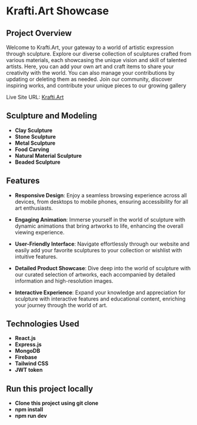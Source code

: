 # Krafti.Art Showcase

## Project Overview
Welcome to Krafti.Art, your gateway to a world of artistic expression through sculpture. Explore our diverse collection of sculptures crafted from various materials, each showcasing the unique vision and skill of talented artists. Here, you can add your own art and craft items to share your creativity with the world. You can also manage your contributions by updating or deleting them as needed. Join our community, discover inspiring works, and contribute your unique pieces to our growing gallery

Live Site URL: [Krafti.Art](https://art-craft-ec106.web.app/)

## Sculpture and Modeling
- **Clay Sculpture**
- **Stone Sculpture**
- **Metal Sculpture**
- **Food Carving**
- **Natural Material Sculpture**
- **Beaded Sculpture**

## Features
- **Responsive Design**: Enjoy a seamless browsing experience across all devices, from desktops to mobile phones, ensuring accessibility for all art enthusiasts.

- **Engaging Animation**: Immerse yourself in the world of sculpture with dynamic animations that bring artworks to life, enhancing the overall viewing experience.

- **User-Friendly Interface**: Navigate effortlessly through our website and easily add your favorite sculptures to your collection or wishlist with intuitive features.

- **Detailed Product Showcase**: Dive deep into the world of sculpture with our curated selection of artworks, each accompanied by detailed information and high-resolution images.

- **Interactive Experience**: Expand your knowledge and appreciation for sculpture with interactive features and educational content, enriching your journey through the world of art.


## Technologies Used

- **React.js**
- **Express.js**
- **MongoDB**
- **Firebase**
- **Tailwind CSS**
- **JWT token**

 ## Run this project locally

  - **Clone this project using git clone**
  - **npm install**
  - **npm run dev**
